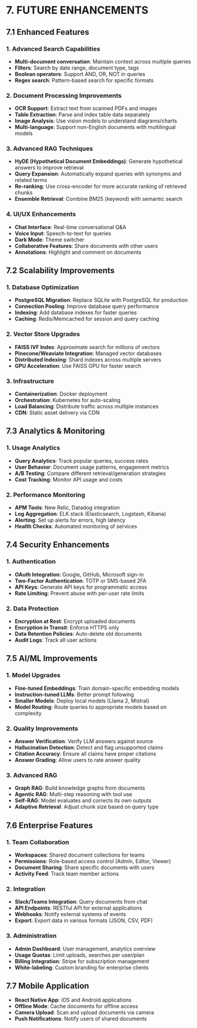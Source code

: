 # 7. FUTURE ENHANCEMENTS

## 7.1 Enhanced Features

### 1. Advanced Search Capabilities
- **Multi-document conversation**: Maintain context across multiple queries
- **Filters**: Search by date range, document type, tags
- **Boolean operators**: Support AND, OR, NOT in queries
- **Regex search**: Pattern-based search for specific formats

### 2. Document Processing Improvements
- **OCR Support**: Extract text from scanned PDFs and images
- **Table Extraction**: Parse and index table data separately
- **Image Analysis**: Use vision models to understand diagrams/charts
- **Multi-language**: Support non-English documents with multilingual models

### 3. Advanced RAG Techniques
- **HyDE (Hypothetical Document Embeddings)**: Generate hypothetical answers to improve retrieval
- **Query Expansion**: Automatically expand queries with synonyms and related terms
- **Re-ranking**: Use cross-encoder for more accurate ranking of retrieved chunks
- **Ensemble Retrieval**: Combine BM25 (keyword) with semantic search

### 4. UI/UX Enhancements
- **Chat Interface**: Real-time conversational Q&A
- **Voice Input**: Speech-to-text for queries
- **Dark Mode**: Theme switcher
- **Collaborative Features**: Share documents with other users
- **Annotations**: Highlight and comment on documents

## 7.2 Scalability Improvements

### 1. Database Optimization
- **PostgreSQL Migration**: Replace SQLite with PostgreSQL for production
- **Connection Pooling**: Improve database query performance
- **Indexing**: Add database indexes for faster queries
- **Caching**: Redis/Memcached for session and query caching

### 2. Vector Store Upgrades
- **FAISS IVF Index**: Approximate search for millions of vectors
- **Pinecone/Weaviate Integration**: Managed vector databases
- **Distributed Indexing**: Shard indexes across multiple servers
- **GPU Acceleration**: Use FAISS GPU for faster search

### 3. Infrastructure
- **Containerization**: Docker deployment
- **Orchestration**: Kubernetes for auto-scaling
- **Load Balancing**: Distribute traffic across multiple instances
- **CDN**: Static asset delivery via CDN

## 7.3 Analytics & Monitoring

### 1. Usage Analytics
- **Query Analytics**: Track popular queries, success rates
- **User Behavior**: Document usage patterns, engagement metrics
- **A/B Testing**: Compare different retrieval/generation strategies
- **Cost Tracking**: Monitor API usage and costs

### 2. Performance Monitoring
- **APM Tools**: New Relic, Datadog integration
- **Log Aggregation**: ELK stack (Elasticsearch, Logstash, Kibana)
- **Alerting**: Set up alerts for errors, high latency
- **Health Checks**: Automated monitoring of services

## 7.4 Security Enhancements

### 1. Authentication
- **OAuth Integration**: Google, GitHub, Microsoft sign-in
- **Two-Factor Authentication**: TOTP or SMS-based 2FA
- **API Keys**: Generate API keys for programmatic access
- **Rate Limiting**: Prevent abuse with per-user rate limits

### 2. Data Protection
- **Encryption at Rest**: Encrypt uploaded documents
- **Encryption in Transit**: Enforce HTTPS only
- **Data Retention Policies**: Auto-delete old documents
- **Audit Logs**: Track all user actions

## 7.5 AI/ML Improvements

### 1. Model Upgrades
- **Fine-tuned Embeddings**: Train domain-specific embedding models
- **Instruction-tuned LLMs**: Better prompt following
- **Smaller Models**: Deploy local models (Llama 2, Mistral)
- **Model Routing**: Route queries to appropriate models based on complexity

### 2. Quality Improvements
- **Answer Verification**: Verify LLM answers against source
- **Hallucination Detection**: Detect and flag unsupported claims
- **Citation Accuracy**: Ensure all claims have proper citations
- **Answer Grading**: Allow users to rate answer quality

### 3. Advanced RAG
- **Graph RAG**: Build knowledge graphs from documents
- **Agentic RAG**: Multi-step reasoning with tool use
- **Self-RAG**: Model evaluates and corrects its own outputs
- **Adaptive Retrieval**: Adjust chunk size based on query type

## 7.6 Enterprise Features

### 1. Team Collaboration
- **Workspaces**: Shared document collections for teams
- **Permissions**: Role-based access control (Admin, Editor, Viewer)
- **Document Sharing**: Share specific documents with users
- **Activity Feed**: Track team member actions

### 2. Integration
- **Slack/Teams Integration**: Query documents from chat
- **API Endpoints**: RESTful API for external applications
- **Webhooks**: Notify external systems of events
- **Export**: Export data in various formats (JSON, CSV, PDF)

### 3. Administration
- **Admin Dashboard**: User management, analytics overview
- **Usage Quotas**: Limit uploads, searches per user/plan
- **Billing Integration**: Stripe for subscription management
- **White-labeling**: Custom branding for enterprise clients

## 7.7 Mobile Application

- **React Native App**: iOS and Android applications
- **Offline Mode**: Cache documents for offline access
- **Camera Upload**: Scan and upload documents via camera
- **Push Notifications**: Notify users of shared documents
